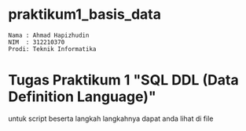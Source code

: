 # praktikum1_basis_data
```
Nama : Ahmad Hapizhudin
NIM  : 312210370
Prodi: Teknik Informatika
```
# Tugas Praktikum 1  "SQL DDL (Data Definition Language)"

untuk script beserta langkah langkahnya dapat anda lihat di file 


